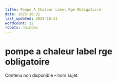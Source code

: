 ```yaml
---
title: Pompe A Chaleur Label Rge Obligatoire
date: 2025-10-31
last_updated: 2025-10-31
wordcount: 12
robots: noindex
---
```


# pompe a chaleur label rge obligatoire

Contenu non disponible – hors sujet.